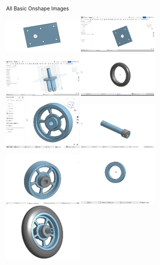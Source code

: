 All Basic Onshape Images

<img src="Base.png" width="200">


<img src="MountPic.png" width="200">


<img src="Fork.png" width="200">



<img src="Tire.png" width="200">



<img src="Wheel.png" width="200">



<img src="AxleCollar.png" width="200">



<img src="WheelBearing.png" width="200">



<img src="BigBearing.png" width="200">



<img src="SubAssembly.png" width="200">
